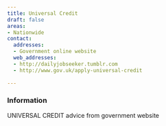 ```yaml
---
title: Universal Credit
draft: false
areas:
- Nationwide
contact:
  addresses:
  - Government online website
  web_addresses:
  - http://dailyjobseeker.tumblr.com
  - http://www.gov.uk/apply-universal-credit
  
---
```


### Information
UNIVERSAL CREDIT  advice from government website

